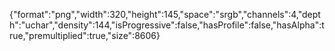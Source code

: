 {"format":"png","width":320,"height":145,"space":"srgb","channels":4,"depth":"uchar","density":144,"isProgressive":false,"hasProfile":false,"hasAlpha":true,"premultiplied":true,"size":8606}